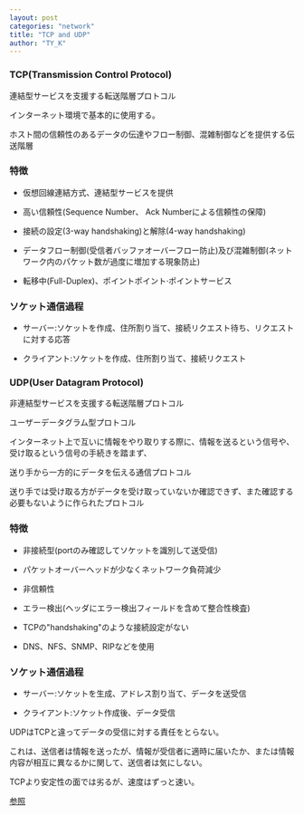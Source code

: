 ```yaml
---
layout: post
categories: "network"
title: "TCP and UDP"
author: "TY_K"
---
```


### TCP(Transmission Control Protocol)

連結型サービスを支援する転送階層プロトコル

インターネット環境で基本的に使用する。

ホスト間の信頼性のあるデータの伝達やフロー制御、混雑制御などを提供する伝送階層

### 特徴

- 仮想回線連結方式、連結型サービスを提供

- 高い信頼性(Sequence Number、 Ack Numberによる信頼性の保障)

- 接続の設定(3-way handshaking)と解除(4-way handshaking)

- データフロー制御(受信者バッファオーバーフロー防止)及び混雑制御(ネットワーク内のパケット数が過度に増加する現象防止)

- 転移中(Full-Duplex)、ポイントポイント·ポイントサービス

### ソケット通信過程

- サーバー:ソケットを作成、住所割り当て、接続リクエスト待ち、リクエストに対する応答

- クライアント:ソケットを作成、住所割り当て、接続リクエスト

### UDP(User Datagram Protocol)

非連結型サービスを支援する転送階層プロトコル

ユーザーデータグラム型プロトコル

インターネット上で互いに情報をやり取りする際に、情報を送るという信号や、受け取るという信号の手続きを踏まず、

送り手から一方的にデータを伝える通信プロトコル

送り手では受け取る方がデータを受け取っていないか確認できず、また確認する必要もないように作られたプロトコル

### 特徴

- 非接続型(portのみ確認してソケットを識別して送受信)

- パケットオーバーヘッドが少なくネットワーク負荷減少

- 非信頼性

- エラー検出(ヘッダにエラー検出フィールドを含めて整合性検査)

- TCPの"handshaking"のような接続設定がない

- DNS、NFS、SNMP、RIPなどを使用

### ソケット通信過程

- サーバー:ソケットを生成、アドレス割り当て、データを送受信

- クライアント:ソケット作成後、データ受信

UDPはTCPと違ってデータの受信に対する責任をとらない。

これは、送信者は情報を送ったが、情報が受信者に適時に届いたか、または情報内容が相互に異なるかに関して、送信者は気にしない。

TCPより安定性の面では劣るが、速度はずっと速い。

[参照][tcp&udp]

[tcp&udp]: https://hahahoho5915.tistory.com/13 "tcp&udp"